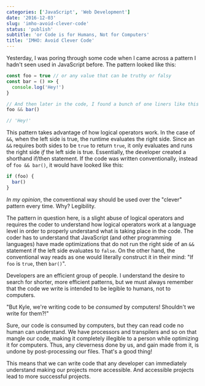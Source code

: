 ```yaml
---
categories: ['JavaScript', 'Web Development']
date: '2016-12-03'
slug: 'imho-avoid-clever-code'
status: 'publish'
subtitle: 'or Code is for Humans, Not for Computers'
title: 'IMHO: Avoid Clever Code'
---
```


Yesterday, I was poring through some code when I came across a pattern I hadn't seen used in JavaScript before. The pattern looked like this:

```javascript
const foo = true // or any value that can be truthy or falsy
const bar = () => {
  console.log('Hey!')
}

// And then later in the code, I found a bunch of one liners like this
foo && bar()

// 'Hey!'
```

This pattern takes advantage of how logical operators work. In the case of `&&`, when the left side is true, the runtime evaluates the right side. Since an `&&` requires both sides to be `true` to return `true`, it only evaluates and runs the right side _if_ the left side is true. Essentially, the developer created a shorthand if/then statement. If the code was written conventionally, instead of `foo && bar()`, it would have looked like this:

```javascript
if (foo) {
  bar()
}
```

_In my opinion_, the conventional way should be used over the "clever" pattern every time. Why? Legibility.

The pattern in question here, is a slight abuse of logical operators and requires the coder to understand how logical operators work at a language level in order to properly understand what is taking place in the code. The coder has to understand that JavaScript (and other programming languages) have made optimizations that do not run the right side of an `&&` statement if the left side evaluates to `false`. On the other hand, the conventional way reads as one would literally construct it in their mind: "If `foo` is `true`, then `bar()`".

Developers are an efficient group of people. I understand the desire to search for shorter, more efficient patterns, but we must always remember that the code we write is intended to be legible to humans, not to computers.

"But Kyle, we're writing code to be _consumed_ by computers! Shouldn't we write for them?!"

Sure, our code is consumed by computers, but they can read code no human can understand. We have processors and transpilers and so on that mangle our code, making it completely illegible to a person while optimizing it for computers. Thus, any cleverness done by us, and gain made from it, is undone by post-processing our files. That's a good thing!

This means that we can write code that any developer can immediately understand making our projects more accessible. And accessible projects lead to more successful projects.
